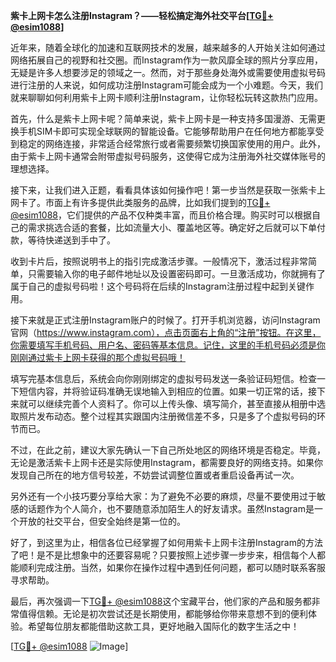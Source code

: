 **紫卡上网卡怎么注册Instagram？——轻松搞定海外社交平台[[TG💪+ @esim1088](https://t.me/s/esim1088)]**

近年来，随着全球化的加速和互联网技术的发展，越来越多的人开始关注如何通过网络拓展自己的视野和社交圈。而Instagram作为一款风靡全球的照片分享应用，无疑是许多人想要涉足的领域之一。然而，对于那些身处海外或需要使用虚拟号码进行注册的人来说，如何成功注册Instagram可能会成为一个小难题。今天，我们就来聊聊如何利用紫卡上网卡顺利注册Instagram，让你轻松玩转这款热门应用。

首先，什么是紫卡上网卡呢？简单来说，紫卡上网卡是一种支持多国漫游、无需更换手机SIM卡即可实现全球联网的智能设备。它能够帮助用户在任何地方都能享受到稳定的网络连接，非常适合经常旅行或者需要频繁切换国家使用的用户。此外，由于紫卡上网卡通常会附带虚拟号码服务，这使得它成为注册海外社交媒体账号的理想选择。

接下来，让我们进入正题，看看具体该如何操作吧！第一步当然是获取一张紫卡上网卡了。市面上有许多提供此类服务的品牌，比如我们提到的[TG💪+ @esim1088](https://t.me/s/esim1088)，它们提供的产品不仅种类丰富，而且价格合理。购买时可以根据自己的需求挑选合适的套餐，比如流量大小、覆盖地区等。确定好之后就可以下单付款，等待快递送到手中了。

收到卡片后，按照说明书上的指引完成激活步骤。一般情况下，激活过程非常简单，只需要输入你的电子邮件地址以及设置密码即可。一旦激活成功，你就拥有了属于自己的虚拟号码啦！这个号码将在后续的Instagram注册过程中起到关键作用。

接下来就是正式注册Instagram账户的时候了。打开手机浏览器，访问Instagram官网（https://www.instagram.com），点击页面右上角的“注册”按钮。在这里，你需要填写手机号码、用户名、密码等基本信息。记住，这里的手机号码必须是你刚刚通过紫卡上网卡获得的那个虚拟号码哦！

填写完基本信息后，系统会向你刚刚绑定的虚拟号码发送一条验证码短信。检查一下短信内容，并将验证码准确无误地输入到相应的位置。如果一切正常的话，接下来就可以继续完善个人资料了。你可以上传头像、填写简介，甚至直接从相册中选取照片发布动态。整个过程其实跟国内注册微信差不多，只是多了个虚拟号码的环节而已。

不过，在此之前，建议大家先确认一下自己所处地区的网络环境是否稳定。毕竟，无论是激活紫卡上网卡还是实际使用Instagram，都需要良好的网络支持。如果你发现自己所在的地方信号较差，不妨尝试调整位置或者重启设备再试一次。

另外还有一个小技巧要分享给大家：为了避免不必要的麻烦，尽量不要使用过于敏感的话题作为个人简介，也不要随意添加陌生人的好友请求。虽然Instagram是一个开放的社交平台，但安全始终是第一位的。

好了，到这里为止，相信各位已经掌握了如何用紫卡上网卡注册Instagram的方法了吧！是不是比想象中的还要容易呢？只要按照上述步骤一步步来，相信每个人都能顺利完成注册。当然，如果你在操作过程中遇到任何问题，都可以随时联系客服寻求帮助。

最后，再次强调一下[TG💪+ @esim1088](https://t.me/s/esim1088)这个宝藏平台，他们家的产品和服务都非常值得信赖。无论是初次尝试还是长期使用，都能够给你带来意想不到的便利体验。希望每位朋友都能借助这款工具，更好地融入国际化的数字生活之中！

[[TG💪+ @esim1088](https://t.me/s/esim1088) ![Image](https://i.postimg.cc/4NQfJmqS/Snipaste-2025-05-13-00-14-12.png)]